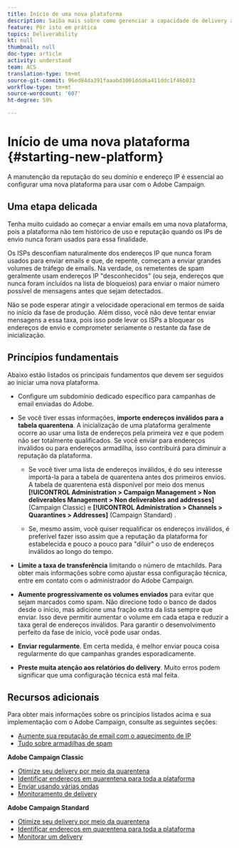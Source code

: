 ```yaml
---
title: Início de uma nova plataforma
description: Saiba mais sobre como gerenciar a capacidade de delivery ao iniciar uma nova plataforma com o Adobe Campaign.
feature: Pôr isto em prática
topics: Deliverability
kt: null
thumbnail: null
doc-type: article
activity: understand
team: ACS
translation-type: tm+mt
source-git-commit: 96ed84da391faaabd3001ddd6a411ddc1f46b033
workflow-type: tm+mt
source-wordcount: '607'
ht-degree: 59%

---
```



# Início de uma nova plataforma {#starting-new-platform}

A manutenção da reputação do seu domínio e endereço IP é essencial ao configurar uma nova plataforma para usar com o Adobe Campaign.

## Uma etapa delicada

Tenha muito cuidado ao começar a enviar emails em uma nova plataforma, pois a plataforma não tem histórico de uso e reputação quando os IPs de envio nunca foram usados para essa finalidade.

Os ISPs desconfiam naturalmente dos endereços IP que nunca foram usados para enviar emails e que, de repente, começam a enviar grandes volumes de tráfego de emails. Na verdade, os remetentes de spam geralmente usam endereços IP &quot;desconhecidos&quot; (ou seja, endereços que nunca foram incluídos na lista de bloqueios) para enviar o maior número possível de mensagens antes que sejam detectados.

Não se pode esperar atingir a velocidade operacional em termos de saída no início da fase de produção. Além disso, você não deve tentar enviar mensagens a essa taxa, pois isso pode levar os ISPs a bloquear os endereços de envio e comprometer seriamente o restante da fase de inicialização.

## Princípios fundamentais

Abaixo estão listados os principais fundamentos que devem ser seguidos ao iniciar uma nova plataforma.

* Configure um subdomínio dedicado específico para campanhas de email enviadas do Adobe.

* Se você tiver essas informações, **importe endereços inválidos para a tabela quarentena**.
A inicialização de uma plataforma geralmente ocorre ao usar uma lista de endereços pela primeira vez e que podem não ser totalmente qualificados. Se você enviar para endereços inválidos ou para endereços armadilha, isso contribuirá para diminuir a reputação da plataforma.

   * Se você tiver uma lista de endereços inválidos, é do seu interesse importá-la para a tabela de quarentena antes dos primeiros envios. A tabela de quarentena está disponível por meio dos menus **[!UICONTROL Administration > Campaign Management > Non deliverables Management > Non deliverables and addresses]** (Campaign Classic) e **[!UICONTROL Administration > Channels > Quarantines > Addresses]** (Campaign Standard) .

   * Se, mesmo assim, você quiser requalificar os endereços inválidos, é preferível fazer isso assim que a reputação da plataforma for estabelecida e pouco a pouco para &quot;diluir&quot; o uso de endereços inválidos ao longo do tempo.

* **Limite a taxa de transferência** limitando o número de mtachilds. Para obter mais informações sobre como ajustar essa configuração técnica, entre em contato com o administrador do Adobe Campaign.

* **Aumente progressivamente os volumes enviados** para evitar que sejam marcados como spam. Não direcione todo o banco de dados desde o início, mas adicione uma fração extra da lista sempre que enviar. Isso deve permitir aumentar o volume em cada etapa e reduzir a taxa geral de endereços inválidos. Para garantir o desenvolvimento perfeito da fase de início, você pode usar ondas.

* **Enviar regularmente**. Em certa medida, é melhor enviar pouca coisa regularmente do que campanhas grandes esporadicamente.
* **Preste muita atenção aos relatórios do delivery**. Muito erros podem significar que uma configuração técnica está mal feita.

## Recursos adicionais

Para obter mais informações sobre os princípios listados acima e sua implementação com o Adobe Campaign, consulte as seguintes seções:

* [Aumente sua reputação de email com o aquecimento de IP](../../help/additional-resources/increase-reputation-with-ip-warming.md)
* [Tudo sobre armadilhas de spam](../../help/additional-resources/all-about-spam-traps.md)

**Adobe Campaign Classic**

* [Otimize seu delivery por meio da quarentena](https://experienceleague.adobe.com/docs/campaign-classic/using/sending-messages/monitoring-deliveries/understanding-quarantine-management.html#optimizing-your-delivery-through-quarantines)
* [Identificar endereços em quarentena para toda a plataforma](https://experienceleague.adobe.com/docs/campaign-classic/using/sending-messages/monitoring-deliveries/understanding-quarantine-management.html#identifying-quarantined-addresses-for-the-entire-platform)
* [Enviar usando várias ondas](https://experienceleague.adobe.com/docs/campaign-classic/using/sending-messages/key-steps-when-creating-a-delivery/steps-sending-the-delivery.html#sending-using-multiple-waves)
* [Monitoramento de delivery](https://experienceleague.adobe.com/docs/campaign-classic/using/sending-messages/monitoring-deliveries/about-delivery-monitoring.html#sending-messages)

**Adobe Campaign Standard**

* [Otimize seu delivery por meio da quarentena](https://experienceleague.adobe.com/docs/campaign-standard/using/testing-and-sending/monitoring-messages/understanding-quarantine-management.html#optimizing-your-delivery-through-quarantines)
* [Identificar endereços em quarentena para toda a plataforma](https://experienceleague.adobe.com/docs/campaign-standard/using/testing-and-sending/monitoring-messages/understanding-quarantine-management.html)
* [Monitorar um delivery](https://experienceleague.adobe.com/docs/campaign-standard/using/testing-and-sending/monitoring-messages/monitoring-a-delivery.html)
